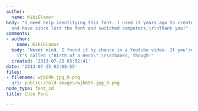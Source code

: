 ```yaml
---
author:
  name: KikiGlamor
body: "I need help identifying this font. I used it years ago to create this picture
  and have since lost the font and switched computers.\r\nThank you!"
comments:
- author:
    name: KikiGlamor
  body: "Never mind. I found it by chance in a Youtube video. If you're wondering,
    it's called \"Birth of a Hero\".\r\nThanks, though!"
  created: '2013-07-25 03:52:41'
date: '2013-07-25 03:08:55'
files:
- filename: wjb69h.jpg_0.png
  uri: public://old-images/wjb69h.jpg_0.png
node_type: font_id
title: Cute Font

---
```

